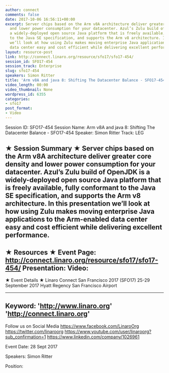 ```yaml
---
author: connect
comments: false
date: 2017-10-06 16:56:11+00:00
excerpt: Server chips based on the Arm v8A architecture deliver greater core density
  and lower power consumption for your datacenter. Azul’s Zulu build of OpenJDK is
  a widely-deployed open source Java platform that is freely available, fully conformant
  to the Java SE specification, and supports the Arm v8 architecture. In this presentation
  we’ll look at how using Zulu makes moving enterprise Java applications to the Arm-enabled
  data center easy and cost efficient while delivering excellent performance.
layout: resource-post
link: http://connect.linaro.org/resource/sfo17/sfo17-454/
session_id: SFO17-454
session_track: Enterprise
slug: sfo17-454
speakers: Simon Ritter
title: 'Arm v8A and java 8: Shifting The Datacenter Balance - SFO17-454'
video_length: 00:00
video_thumbnail: None
wordpress_id: 6355
categories:
- sfo17
post_format:
- Video
---
```


Session ID: SFO17-454
Session Name: Arm v8A and java 8: Shifting The Datacenter Balance - SFO17-454
Speaker: Simon Ritter
Track: LEG


★ Session Summary ★
Server chips based on the Arm v8A architecture deliver greater core density and lower power consumption for your datacenter. Azul’s Zulu build of OpenJDK is a widely-deployed open source Java platform that is freely available, fully conformant to the Java SE specification, and supports the Arm v8 architecture. In this presentation we’ll look at how using Zulu makes moving enterprise Java applications to the Arm-enabled data center easy and cost efficient while delivering excellent performance.
---------------------------------------------------
★ Resources ★
Event Page: http://connect.linaro.org/resource/sfo17/sfo17-454/
Presentation: 
Video: 
 ---------------------------------------------------

★ Event Details ★
Linaro Connect San Francisco 2017 (SFO17)
25-29 September 2017
Hyatt Regency San Francisco Airport

---------------------------------------------------
Keyword: 
'http://www.linaro.org'
'http://connect.linaro.org'
---------------------------------------------------
Follow us on Social Media
https://www.facebook.com/LinaroOrg
https://twitter.com/linaroorg
https://www.youtube.com/user/linaroorg?sub_confirmation=1
https://www.linkedin.com/company/1026961

Event Date: 28 Sept 2017

Speakers: Simon Ritter

Position: